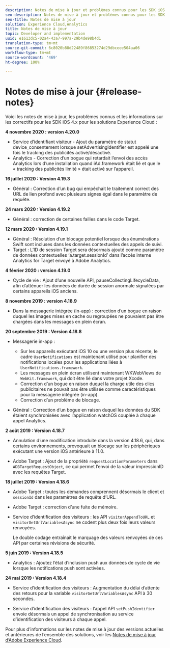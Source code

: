 ```yaml
---
description: Notes de mise à jour et problèmes connus pour les SDK iOS 4.x pour les solutions Experience Cloud.
seo-description: Notes de mise à jour et problèmes connus pour les SDK iOS 4.x pour les solutions Experience Cloud.
seo-title: Notes de mise à jour
solution: Experience Cloud,Analytics
title: Notes de mise à jour
topic: Developer and implementation
uuid: e1613dc5-02a4-43a7-997a-29b4de98b4d1
translation-type: tm+mt
source-git-commit: 6c8020b88d22489f86853274d29dbceee504aa06
workflow-type: tm+mt
source-wordcount: '469'
ht-degree: 100%

---
```



# Notes de mise à jour {#release-notes}

Voici les notes de mise à jour, les problèmes connus et les informations sur les correctifs pour les SDK iOS 4.x pour les solutions Experience Cloud :

**4 novembre 2020 : version 4.20.0**

* Service d’identifiant visiteur - Ajout du paramètre de statut device_consentement lorsque setAdvertisingIdentifier est appelé une fois le tracking des publicités activé/désactivé.
* Analytics - Correction d’un bogue qui retardait l’envoi des accès Analytics lors d’une installation quand iAd.framework était lié et que le « tracking des publicités limité » était activé sur l’appareil.

**16 juillet 2020 : Version 4.19.3**

* Général : Correction d’un bug qui empêchait le traitement correct des URL de lien profond avec plusieurs signes égal dans le paramètre de requête.

**24 mars 2020 : Version 4.19.2**

* Général : correction de certaines failles dans le code Target.

**12 mars 2020 : Version 4.19.1**

* Général : Résolution d’un blocage potentiel lorsque des énumérations Swift sont incluses dans les données contextuelles des appels de suivi.
* Target : L’ID de session Target sera désormais ajouté comme paramètre de données contextuelles ‘a.target.sessionId’ dans l’accès interne Analytics for Target envoyé à Adobe Analytics.

**4 février 2020 : version 4.19.0**

* Cycle de vie : Ajout d’une nouvelle API, pauseCollectingLifecycleData, afin d’atténuer les données de durée de session anormale signalées par certains appareils iOS anciens.

**8 novembre 2019 : version 4.18.9**

* Dans la messagerie intégrée (in-app) : correction d’un bogue en raison duquel les images mises en cache ou regroupées ne pouvaient pas être chargées dans les messages en plein écran.

**20 septembre 2019 : Version 4.18.8**

* Messagerie in-app :

   * Sur les appareils exécutant iOS 10 ou une version plus récente, le cadre `UserNotifications` est maintenant utilisé pour planifier des notifications locales pour les applications liées à `UserNotifications.framework`.
   * Les messages en plein écran utilisent maintenant WKWebViews de `WebKit.framework`, qui doit être lié dans votre projet Xcode.
   * Correction d’un bogue en raison duquel la charge utile des clics publicitaires ne pouvait pas être utilisée comme caractéristiques pour la messagerie intégrée (in-app).
   * Correction d’un problème de blocage.

* Général : Correction d’un bogue en raison duquel les données du SDK étaient synchronisées avec l’application watchOS couplée à chaque appel Analytics.

**2 août 2019 : Version 4.18.7**

* Annulation d’une modification introduite dans la version 4.18.6, qui, dans certains environnements, provoquait un blocage sur les périphériques exécutant une version iOS antérieure à 11.0.

* Adobe Target : Ajout de la propriété `requestLocationParameters` dans `ADBTargetRequestObject`, ce qui permet l’envoi de la valeur impressionID avec les requêtes Target.

**18 juillet 2019 : Version 4.18.6**

* Adobe Target : toutes les demandes comprennent désormais le client et `sessionId` dans les paramètres de requête d’URL.
* Adobe Target : correction d’une fuite de mémoire.
* Service d’identification des visiteurs : les API `visitorAppendToURL` et `visitorGetUrlVariablesAsync` ne codent plus deux fois leurs valeurs renvoyées.

   Le double codage entraînait le marquage des valeurs renvoyées de ces API par certaines révisions de sécurité.

**5 juin 2019 : Version 4.18.5**

* Analytics : Ajoutez l’état d’inclusion push aux données de cycle de vie lorsque les notifications push sont activées.

**24 mai 2019 : Version 4.18.4**

* Service d’identification des visiteurs : Augmentation du délai d’attente des retours pour la variable
   `visitorGetUrlVariablesAsync` API à 30 secondes.

* Service d’identification des visiteurs : l’appel API `setPushIdentifier` envoie désormais un appel de synchronisation au service d’identification des visiteurs à chaque appel.

Pour plus d’informations sur les notes de mise à jour des versions actuelles et antérieures de l’ensemble des solutions, voir les [Notes de mise à jour d’Adobe Experience Cloud](https://docs.adobe.com/content/help/fr-FR/release-notes/experience-cloud/current.html).

